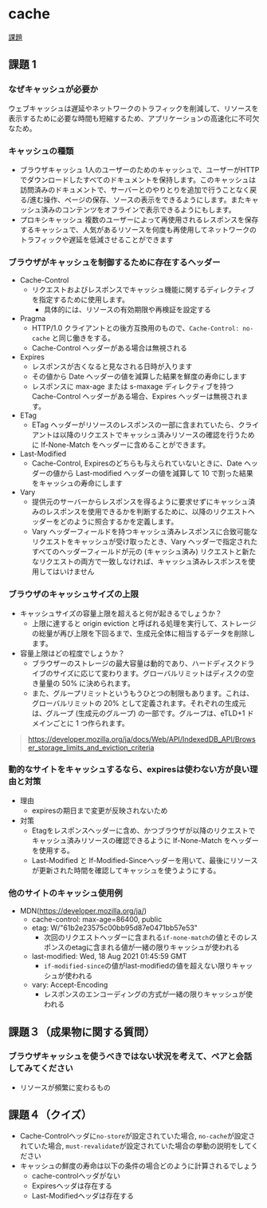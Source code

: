 # cache

[課題](hhttps://airtable.com/tblg8ePOEQRDtIGiY/viwV3pAlEvPOOgmHF/recLu5JYLtVoU3uk0?blocks=hide)

## 課題 1

### なぜキャッシュが必要か
  ウェブキャッシュは遅延やネットワークのトラフィックを削減して、リソースを表示するために必要な時間も短縮するため、アプリケーションの高速化に不可欠なため。

### キャッシュの種類
  - ブラウザキャッシュ
    1人のユーザーのためのキャッシュで、ユーザーがHTTPでダウンロードしたすべてのドキュメントを保持します。このキャッシュは訪問済みのドキュメントで、サーバーとのやりとりを追加で行うことなく戻る/進む操作、ページの保存、ソースの表示をできるようにします。またキャッシュ済みのコンテンツをオフラインで表示できるようにもします。
  - プロキシキャッシュ
    複数のユーザーによって再使用されるレスポンスを保存するキャッシュで、人気があるリソースを何度も再使用してネットワークのトラフィックや遅延を低減させることができます

### ブラウザがキャッシュを制御するために存在するヘッダー
  - Cache-Control
    - リクエストおよびレスポンスでキャッシュ機能に関するディレクティブを指定するために使用します。
      - 具体的には、リソースの有効期限や再検証を設定する
  - Pragma
    - HTTP/1.0 クライアントとの後方互換用のもので、`Cache-Control: no-cache` と同じ働きをする。
    - Cache-Control ヘッダーがある場合は無視される
  - Expires
    - レスポンスが古くなると見なされる日時が入ります
    - その値から Date ヘッダーの値を減算した結果を鮮度の寿命にします
    - レスポンスに max-age または s-maxage ディレクティブを持つ Cache-Control ヘッダーがある場合、Expires ヘッダーは無視されます。
  - ETag
    - ETag ヘッダーがリソースのレスポンスの一部に含まれていたら、クライアントは以降のリクエストでキャッシュ済みリソースの確認を行うために If-None-Match をヘッダーに含めることができます。
  - Last-Modified
    - Cache-Control, Expiresのどちらも与えられていないときに、Date ヘッダーの値から Last-modified ヘッダーの値を減算して 10 で割った結果をキャッシュの寿命にします
  - Vary
    - 提供元のサーバーからレスポンスを得るように要求せずにキャッシュ済みのレスポンスを使用できるかを判断するために、以降のリクエストヘッダーをどのように照合するかを定義します。
    - Vary ヘッダーフィールドを持つキャッシュ済みレスポンスに合致可能なリクエストをキャッシュが受け取ったとき、Vary ヘッダーで指定されたすべてのヘッダーフィールドが元の (キャッシュ済み) リクエストと新たなリクエストの両方で一致しなければ、キャッシュ済みレスポンスを使用してはいけません

### ブラウザのキャッシュサイズの上限
  - キャッシュサイズの容量上限を超えると何が起きるでしょうか？
    - 上限に達すると origin eviction と呼ばれる処理を実行して、ストレージの総量が再び上限を下回るまで、生成元全体に相当するデータを削除します。
  - 容量上限はどの程度でしょうか？
    - ブラウザーのストレージの最大容量は動的であり、ハードディスクドライブのサイズに応じて変わります。グローバルリミットはディスクの空き量量の 50% に決められます。
    - また、グループリミットというもうひとつの制限もあります。これは、グローバルリミットの 20% として定義されます。それぞれの生成元は、グループ (生成元のグループ) の一部です。グループは、eTLD+1 ドメインごとに 1 つ作られます。
> https://developer.mozilla.org/ja/docs/Web/API/IndexedDB_API/Browser_storage_limits_and_eviction_criteria

### 動的なサイトをキャッシュするなら、expiresは使わない方が良い理由と対策
  - 理由
    - expiresの期日まで変更が反映されないため
  - 対策
    - Etagをレスポンスヘッダーに含め、かつブラウザが以降のリクエストでキャッシュ済みリソースの確認できるように If-None-Match をヘッダーを使用する。
    - Last-Modified と If-Modified-Sinceヘッダーを用いて、最後にリソースが更新された時間を確認してキャッシュを使うようにする。

### 他のサイトのキャッシュ使用例
- MDN(https://developer.mozilla.org/ja/)
  - cache-control: max-age=86400, public
  - etag: W/"61b2e23575c00bb95d87e0471bb57e53"
    - 次回のリクエストヘッダーに含まれる`if-none-match`の値とそのレスポンスのetagに含まれる値が一緒の限りキャッシュが使われる
  - last-modified: Wed, 18 Aug 2021 01:45:59 GMT
    - `if-modified-since`の値がlast-modifiedの値を超えない限りキャッシュが使われる
  - vary: Accept-Encoding
    - レスポンスのエンコーディングの方式が一緒の限りキャッシュが使われる

## 課題３（成果物に関する質問）

### ブラウザキャッシュを使うべきではない状況を考えて、ペアと会話してみてください
  - リソースが頻繁に変わるもの

## 課題４（クイズ）
- Cache-Controlヘッダに`no-store`が設定されていた場合, `no-cache`が設定されていた場合, `must-revalidate`が設定されていた場合の挙動の説明をしてください
- キャッシュの鮮度の寿命は以下の条件の場合どのように計算されるでしょう
  - cache-controlヘッダがない
  - Expiresヘッダは存在する
  - Last-Modifiedヘッダは存在する
